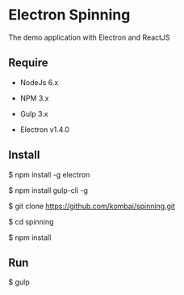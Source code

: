 # Electron Spinning
The demo application with Electron and ReactJS

## Require

* NodeJs 6.x

* NPM 3.x

* Gulp 3.x

* Electron v1.4.0

## Install

$ npm install -g electron

$ npm install gulp-cli -g

$ git clone https://github.com/kombai/spinning.git

$ cd spinning

$ npm install

## Run

$ gulp
